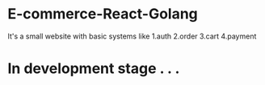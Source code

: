 # E-commerce-React-Golang

It's a small website with basic systems like 
1.auth
2.order 
3.cart 
4.payment 

# In development stage . . .
